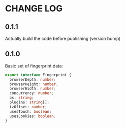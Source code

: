 # CHANGE LOG

## 0.1.1

Actually build the code before publishing (version bump)

## 0.1.0

Basic set of fingerprint data:

```ts
export interface Fingerprint {
  browserDepth: number;
  browserHeight: number;
  browserWidth: number;
  concurrency: number;
  os: string;
  plugins: string[];
  tzOffset: number;
  usesTouch: boolean;
  usesCookies: boolean;
}
```
